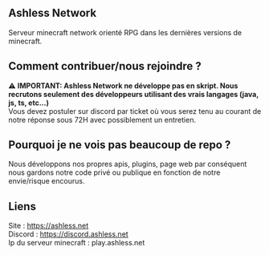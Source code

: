 ## **Ashless Network**

Serveur minecraft network orienté RPG dans les dernières versions de minecraft.

## **Comment contribuer/nous rejoindre ?**

⚠️ **IMPORTANT: Ashless Network ne développe pas en skript. Nous recrutons seulement des développeurs utilisant des vrais langages (java, js, ts, etc...)** <br>
Vous devez postuler sur discord par ticket où vous serez tenu au courant de notre réponse sous 72H avec possiblement un entretien.

## Pourquoi je ne vois pas beaucoup de repo ?

Nous développons nos propres apis, plugins, page web par conséquent nous gardons notre code privé ou publique en fonction de notre envie/risque encourus.

## Liens

Site : https://ashless.net <br>
Discord : https://discord.ashless.net <br>
Ip du serveur minecraft : play.ashless.net <br>
